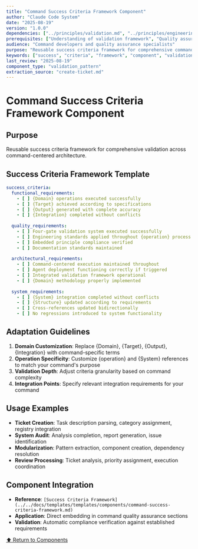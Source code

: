 ```yaml
---
title: "Command Success Criteria Framework Component"
author: "Claude Code System"
date: "2025-08-19"
version: "1.0.0"
dependencies: ["../principles/validation.md", "../principles/engineering.md"]
prerequisites: ["Understanding of validation framework", "Quality assurance principles"]
audience: "Command developers and quality assurance specialists"
purpose: "Reusable success criteria framework for comprehensive command validation"
keywords: ["success", "criteria", "framework", "component", "validation", "quality"]
last_review: "2025-08-19"
component_type: "validation_pattern"
extraction_source: "create-ticket.md"
---
```


# Command Success Criteria Framework Component

## Purpose
Reusable success criteria framework for comprehensive validation across command-centered architecture.

## Success Criteria Framework Template
```yaml
success_criteria:
  functional_requirements:
    - [ ] {Domain} operations executed successfully
    - [ ] {Target} achieved according to specifications
    - [ ] {Output} generated with complete accuracy
    - [ ] {Integration} completed without conflicts
    
  quality_requirements:
    - [ ] Four-gate validation system executed successfully
    - [ ] Engineering standards applied throughout {operation} process
    - [ ] Embedded principle compliance verified
    - [ ] Documentation standards maintained
    
  architectural_requirements:
    - [ ] Command-centered execution maintained throughout
    - [ ] Agent deployment functioning correctly if triggered
    - [ ] Integrated validation framework operational
    - [ ] {Domain} methodology properly implemented
    
  system_requirements:
    - [ ] {System} integration completed without conflicts
    - [ ] {Structure} updated according to requirements
    - [ ] Cross-references updated bidirectionally
    - [ ] No regressions introduced to system functionality
```

## Adaptation Guidelines
1. **Domain Customization**: Replace {Domain}, {Target}, {Output}, {Integration} with command-specific terms
2. **Operation Specificity**: Customize {operation} and {System} references to match your command's purpose
3. **Validation Depth**: Adjust criteria granularity based on command complexity
4. **Integration Points**: Specify relevant integration requirements for your command

## Usage Examples
- **Ticket Creation**: Task description parsing, category assignment, registry integration
- **System Audit**: Analysis completion, report generation, issue identification
- **Modularization**: Pattern extraction, component creation, dependency resolution
- **Review Processing**: Ticket analysis, priority assignment, execution coordination

## Component Integration
- **Reference**: `[Success Criteria Framework](../../docs/templates/templates/components/command-success-criteria-framework.md)`
- **Application**: Direct embedding in command quality assurance sections
- **Validation**: Automatic compliance verification against established requirements

[⬆ Return to Components](README.md)